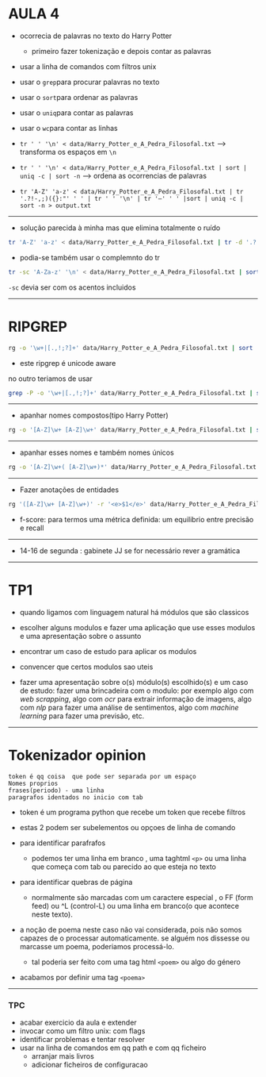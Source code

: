 # AULA 4

- ocorrecia de palavras no texto do Harry Potter
    - primeiro fazer tokenização e depois contar as palavras


- usar a linha de comandos com filtros unix

- usar o `grep`para procurar palavras no texto

- usar o `sort`para ordenar as palavras

- usar o `uniq`para contar as palavras

- usar o `wc`para contar as linhas

- `tr ' ' '\n' < data/Harry_Potter_e_A_Pedra_Filosofal.txt` --> transforma os espaços em `\n`

- `tr ' ' '\n' < data/Harry_Potter_e_A_Pedra_Filosofal.txt | sort | uniq -c | sort -n` --> ordena as ocorrencias de palavras


- `tr 'A-Z' 'a-z' < data/Harry_Potter_e_A_Pedra_Filosofal.txt | tr '.?!-,;)({}:"' ' ' | tr ' ' '\n' | tr '–' ' ' |sort | uniq -c | sort -n > output.txt`



-----------

- solução parecida à minha mas que elimina totalmente o ruído

```bash
tr 'A-Z' 'a-z' < data/Harry_Potter_e_A_Pedra_Filosofal.txt | tr -d '.?!-,;)({}:"' | tr ' ' '\n' |sort | uniq -c | sort -n > output.txt
```

- podia-se também usar o complemnto do tr

```bash
tr -sc 'A-Za-z' '\n' < data/Harry_Potter_e_A_Pedra_Filosofal.txt | sort | uniq -c | sort -n > output.txt
```

`-sc` devia ser com os acentos incluidos


----------------------------------------------------------------

# RIPGREP

```bash
rg -o '\w+|[.,!;?]+' data/Harry_Potter_e_A_Pedra_Filosofal.txt | sort | uniq -c | sort -n > output.txt
```

- este ripgrep é unicode aware

no outro teriamos de usar

```bash
grep -P -o '\w+|[.,!;?]+' data/Harry_Potter_e_A_Pedra_Filosofal.txt | sort | uniq -c | sort -n > output.txt
```

-------

- apanhar nomes compostos(tipo Harry Potter)

```bash
rg -o '[A-Z]\w+ [A-Z]\w+' data/Harry_Potter_e_A_Pedra_Filosofal.txt | sort | uniq -c | sort -n > output.txt
```

-----------

- apanhar esses nomes e também nomes únicos

```bash
rg -o '[A-Z]\w+( [A-Z]\w+)*' data/Harry_Potter_e_A_Pedra_Filosofal.txt | sort | uniq -c | sort -n > output.txt
```


-------

- Fazer anotações de entidades

```bash
rg '([A-Z]\w+ [A-Z]\w+)' -r '<e>$1</e>' data/Harry_Potter_e_A_Pedra_Filosofal.txt | sort | uniq -c | sort -n > output.txt
```

- f-score: para termos uma métrica definida: um equilibrio entre precisão e recall


-----


- 14-16 de segunda : gabinete JJ se for necessário rever a gramática



-----------------------

# TP1

- quando ligamos com linguagem natural há módulos que são classicos


- escolher alguns modulos e fazer uma aplicação que use esses modulos e uma apresentação sobre o assunto

- encontrar um caso de estudo para aplicar os modulos

- convencer que certos modulos sao uteis

- fazer uma apresentação sobre o(s) módulo(s) escolhido(s) e um caso de estudo: fazer uma brincadeira com o modulo: por exemplo algo com *web scrapping*, algo com *ocr* para extrair informação de imagens, algo com *nlp* para fazer uma análise de sentimentos, algo com *machine learning* para fazer uma previsão, etc.



------------------


# Tokenizador opinion

```
token é qq coisa  que pode ser separada por um espaço
Nomes proprios
frases(periodo) - uma linha
paragrafos identados no inicio com tab
```

- token é um programa python que recebe um token que recebe filtros

- estas 2 podem ser subelementos ou opçoes de linha de comando

- para identificar parafrafos
    - podemos ter uma linha em branco , uma taghtml `<p>` ou uma linha que começa com tab ou parecido ao que esteja no texto

- para identificar quebras de página
    - normalmente são marcadas com um caractere especial , o FF (form feed) ou ^L (control-L) ou uma linha em branco(o que acontece neste texto).


- a noção de poema neste caso não vai considerada, pois não somos capazes de o processar
automaticamente. se alguém nos dissesse ou marcasse um poema, poderiamos processá-lo.
    - tal poderia ser feito com uma tag html `<poem>` ou algo do género

- acabamos por definir uma tag `<poema>`


----------------

### TPC

- acabar exercicio da aula e extender 
- invocar como um filtro unix: com flags
- identificar problemas e tentar resolver
- usar na linha de comandos em qq path e com qq ficheiro
    - arranjar mais livros
    - adicionar ficheiros de configuracao